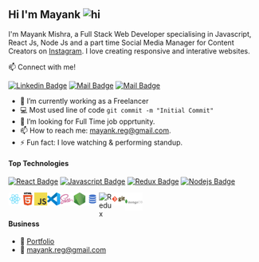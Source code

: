 ## Hi I'm Mayank <img src="https://user-images.githubusercontent.com/1303154/88677602-1635ba80-d120-11ea-84d8-d263ba5fc3c0.gif" width="28px" height="28px" alt="hi">

I'm Mayank Mishra, a Full Stack Web Developer specialising in Javascript, React Js, Node Js and a part time Social Media Manager for Content Creators on [Instagram](https://instagram.com/kala_arcade). I love creating responsive and interative websites.

:mailbox: Connect with me!

[![Linkedin Badge](https://img.shields.io/badge/-mayank-0e76a8?style=flat&labelColor=0e76a8&logo=linkedin&logoColor=white)](https://www.linkedin.com/in/mayank-mishra-398956144/) [![Mail Badge](https://img.shields.io/badge/-@mayank-e84393?style=flat&labelColor=e84393&logo=instagram&logoColor=white)](https://www.instagram.com/mishra.monk/) [![Mail Badge](https://img.shields.io/badge/-mayank-c0392b?style=flat&labelColor=c0392b&logo=gmail&logoColor=white)](mailto:mayank.reg@gmail.com)

<!-- TODO: Add last video link -->

- 🔭 I’m currently working as a Freelancer 
- :computer: Most used line of code `git commit -m "Initial Commit"`
- 🤔 I’m looking for Full Time job opprtunity.
- 📫 How to reach me: mayank.reg@gmail.com.
- ⚡ Fun fact: I love watching & performing standup.

#### Top Technologies

<!-- TODO: Make technologies links takes you to repositories -->

[![React Badge](https://img.shields.io/badge/-React-61DBFB?style=for-the-badge&labelColor=black&logo=react&logoColor=61DBFB)](#) [![Javascript Badge](https://img.shields.io/badge/-Javascript-F0DB4F?style=for-the-badge&labelColor=black&logo=javascript&logoColor=F0DB4F)](#) [![Redux Badge](https://img.shields.io/badge/-Redux-007acc?style=for-the-badge&labelColor=black&logo=redux&logoColor=007acc)](#) [![Nodejs Badge](https://img.shields.io/badge/-Nodejs-3C873A?style=for-the-badge&labelColor=black&logo=node.js&logoColor=3C873A)](#)

<img align="left" alt="React" width="26px" src="https://raw.githubusercontent.com/github/explore/80688e429a7d4ef2fca1e82350fe8e3517d3494d/topics/react/react.png "  /> 

<img align="left" alt="HTML5" width="26px" src="https://raw.githubusercontent.com/github/explore/80688e429a7d4ef2fca1e82350fe8e3517d3494d/topics/html/html.png"  />


<img align="left" alt="JavaScript" width="26px" src="https://raw.githubusercontent.com/github/explore/80688e429a7d4ef2fca1e82350fe8e3517d3494d/topics/javascript/javascript.png" />

<img align="left" alt="Visual Studio Code" width="26px" src="https://raw.githubusercontent.com/github/explore/80688e429a7d4ef2fca1e82350fe8e3517d3494d/topics/visual-studio-code/visual-studio-code.png" />

<img align="left" alt="Sass" width="26px" src="https://raw.githubusercontent.com/github/explore/80688e429a7d4ef2fca1e82350fe8e3517d3494d/topics/sass/sass.png" />

<img align="left" alt="Node.js" width="26px" src="https://raw.githubusercontent.com/github/explore/80688e429a7d4ef2fca1e82350fe8e3517d3494d/topics/nodejs/nodejs.png" />

<img align="left" alt="SQL" width="26px" src="https://raw.githubusercontent.com/github/explore/80688e429a7d4ef2fca1e82350fe8e3517d3494d/topics/sql/sql.png" />

<img align="left" alt="Redux" width="26px" src="https://cdn.iconscout.com/icon/free/png-512/free-redux-283024.png?f=avif&w=256" />

<img align="left" alt="Git" width="26px" src="https://raw.githubusercontent.com/github/explore/80688e429a7d4ef2fca1e82350fe8e3517d3494d/topics/git/git.png" />

<img align="left" alt="MongoDB" width="36px" src="https://raw.githubusercontent.com/github/explore/80688e429a7d4ef2fca1e82350fe8e3517d3494d/topics/mongodb/mongodb.png" />

<br />
<br />

#### Business
- :paperclip: [Portfolio](https://github.com/mayankreg/portfolio_web_application)
- :email: mayank.reg@gmail.com


